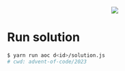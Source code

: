 <p align="center">
  <img src="https://github.com/jlsuh/advent-of-code/assets/38252227/903eebbe-cf40-4874-93f5-dea4d02bd61d">
</p>

# Run solution

```bash
$ yarn run aoc d<id>/solution.js
# cwd: advent-of-code/2023
```
